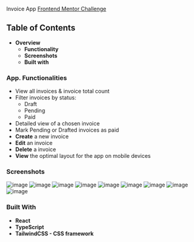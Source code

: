 Invoice App [Frontend Mentor Challenge](https://www.frontendmentor.io/challenges/invoice-app-i7KaLTQjl)
## Table of Contents
* <strong>Overview</strong>
    * <strong>Functionality</strong>
    * <strong>Screenshots</strong>
    * <strong>Built with</strong>
### App. Functionalities
* View all invoices & invoice total count
* Filter invoices by status:
   * Draft
   * Pending
   * Paid
* Detailed view of a chosen invoice
* Mark Pending or Drafted invoices as paid
* <strong>Create</strong> a new invoice
* <strong>Edit</strong> an invoice
* <strong>Delete</strong> a invoice
* <strong>View</strong> the optimal layout for the app on mobile devices
### Screenshots
![image](https://user-images.githubusercontent.com/89903354/198298318-bfea01b6-9b14-4042-93c8-f3a9efb28802.png)
![image](https://user-images.githubusercontent.com/89903354/198298465-86f5e946-6e30-43f9-b4f2-d7c82a095085.png)
![image](https://user-images.githubusercontent.com/89903354/198298614-dcc5e0a9-bd27-4dbd-bf9c-3bdc5a3ee693.png)
![image](https://user-images.githubusercontent.com/89903354/198299622-9c82c6e1-3b31-4723-b781-c5cd23410e98.png)
![image](https://user-images.githubusercontent.com/89903354/198299794-3ec58574-5125-4337-9e93-cd8ee28b74c7.png)
![image](https://user-images.githubusercontent.com/89903354/198300171-96e357fa-4b8e-402f-870d-2320aa1d2279.png)
![image](https://user-images.githubusercontent.com/89903354/198300310-c06585de-1656-4f9b-b588-5f3121b5271d.png)
![image](https://user-images.githubusercontent.com/89903354/198300502-5a9d742d-f8f1-48b6-8cb0-9b1afa92fa87.png)
![image](https://user-images.githubusercontent.com/89903354/198300693-398c9fc2-d926-49ba-a508-edc8c8887e5a.png)
### Built With
* <strong>React</strong>
* <strong>TypeScript</strong>
* <strong>TailwindCSS - CSS framework</strong>


